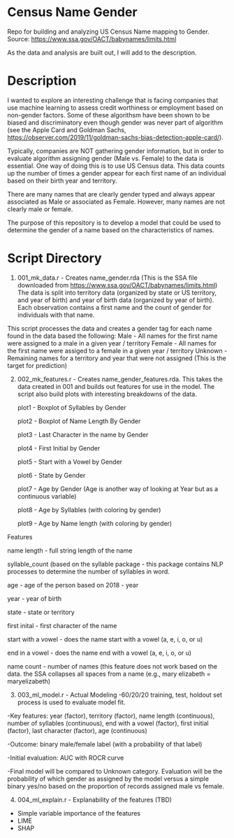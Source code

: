 # Census Name Gender
Repo for building and analyzing US Census Name mapping to Gender.  Source: https://www.ssa.gov/OACT/babynames/limits.html

As the data and analysis are built out, I will add to the description.  

# Description

I wanted to explore an interesting challenge that is facing companies that use machine learning to assess credit worthiness or employment based on non-gender factors.  Some of these algorithsm have been shown to be biased and discriminatory even though gender was never part of algorithm (see the Apple Card and Goldman Sachs, https://observer.com/2019/11/goldman-sachs-bias-detection-apple-card/). 

Typically, companies are NOT gathering gender information, but in order to evaluate algorithm assigning gender (Male vs. Female) to the data is essential.  One way of doing this is to use US Census data.  This data counts up the number of times a gender appear for each first name of an individual based on their birth year and territory.  

There are many names that are clearly gender typed and always appear associated as Male or associated as Female.  However, many names are not clearly male or female.  

The purpose of this repository is to develop a model that could be used to determine the gender of a name based on the characteristics of names. 

# Script Directory

1. 001_mk_data.r - Creates name_gender.rda (This is the SSA file downloaded from https://www.ssa.gov/OACT/babynames/limits.html)
   The data is split into territory data (organized by state or US territory, and year of birth) and year of birth data 
   (organized by year of birth).  Each observation contains a first name and the count of gender for individuals with that name.
  
  This script processes the data and creates a gender tag for each name found in the data based the following: 
    Male - All names for the first name were assigned to a male in a given year / territory
    Female - All names for the first name were assiged to a female in a given year / territory
    Unknown - Remaining names for a territory and year that were not assigned (This is the target for prediction)
  
    
2. 002_mk_features.r - Creates name_gender_features.rda.  This takes the data created in 001 and builds out features for use in
the model.  The script also build plots with interesting breakdowns of the data. 

     plot1 -  Boxplot of Syllables by Gender 
     
     plot2 -  Boxplot of Name Length By Gender 
     
     plot3 -  Last Character in the name by Gender
     
     plot4 -  First Initial by Gender
     
     plot5 -  Start with a Vowel by Gender
     
     plot6 -  State by Gender
     
     plot7 -  Age by Gender (Age is another way of looking at Year but as a continuous variable)
     
     plot8 -  Age by Syllables (with coloring by gender)
     
     plot9 -  Age by Name length (with coloring by gender)
  
  Features
  
  name length - full string length of the name 

  syllable_count (based on the syllable package - this package contains NLP processes to determine the number of syllables in 
  word. 

  age - age of the person based on 2018 - year

  year - year of birth

  state - state or territory 

  first inital - first character of the name

  start with a vowel - does the name start with a vowel (a, e, i, o, or u)

  end in a vowel - does the name end with a vowel (a, e, i, o, or u)

  name count - number of names (this feature does not work based on the data.  the SSA collapses all spaces from a name 
  (e.g., mary elizabeth = maryelizabeth)
  

3. 003_ml_model.r - Actual Modeling
  -60/20/20 training, test, holdout set process is used to evaluate model fit. 
  
  -Key features: year (factor), territory (factor), name length (continuous), number of syllables (continuous), 
  end with a vowel (factor), first initial (factor), last character (factor), age (continuous)
  
  -Outcome: binary male/female label (with a probability of that label)
  
  -Initial evaluation: AUC with ROCR curve
  
  -Final model will be compared to Unknown category.  Evaluation will be the probability of which gender as assigned by 
  the model versus a simple binary yes/no based on the proportion of records assigned male vs female. 

4. 004_ml_explain.r - Explanability of the features (TBD)
  - Simple variable importance of the features
  - LIME
  - SHAP 
  
